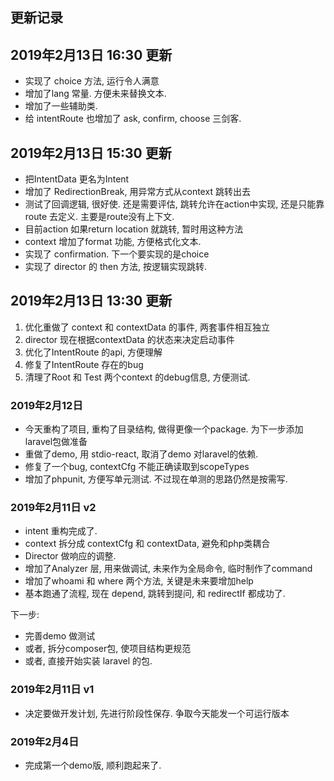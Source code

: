
## 更新记录

## 2019年2月13日 16:30 更新

-   实现了 choice 方法,  运行令人满意
-   增加了lang 常量. 方便未来替换文本.
-   增加了一些辅助类.
-   给 intentRoute 也增加了 ask, confirm, choose 三剑客.

## 2019年2月13日 15:30 更新

-   把IntentData 更名为Intent
-   增加了 RedirectionBreak, 用异常方式从context 跳转出去
-   测试了回调逻辑, 很好使. 还是需要评估, 跳转允许在action中实现, 还是只能靠route 去定义. 主要是route没有上下文.
-   目前action 如果return location 就跳转, 暂时用这种方法
-   context 增加了format 功能, 方便格式化文本.
-   实现了 confirmation. 下一个要实现的是choice
-   实现了 director 的 then 方法, 按逻辑实现跳转.

## 2019年2月13日 13:30 更新

1. 优化重做了 context 和 contextData 的事件, 两套事件相互独立
2. director 现在根据contextData 的状态来决定启动事件
3. 优化了IntentRoute 的api, 方便理解
4. 修复了IntentRoute 存在的bug
5. 清理了Root 和 Test 两个context 的debug信息, 方便测试.

### 2019年2月12日

-   今天重构了项目, 重构了目录结构, 做得更像一个package. 为下一步添加 laravel包做准备
-   重做了demo, 用 stdio-react, 取消了demo 对laravel的依赖.
-   修复了一个bug, contextCfg 不能正确读取到scopeTypes
-   增加了phpunit, 方便写单元测试. 不过现在单测的思路仍然是按需写.

### 2019年2月11日 v2

-   intent 重构完成了.
-   context 拆分成 contextCfg 和 contextData, 避免和php类耦合
-   Director 做响应的调整.
-   增加了Analyzer 层, 用来做调试, 未来作为全局命令, 临时制作了command
-   增加了whoami 和 where 两个方法, 关键是未来要增加help
-   基本跑通了流程, 现在 depend, 跳转到提问, 和 redirectIf 都成功了.

下一步:

-   完善demo 做测试
-   或者, 拆分composer包, 使项目结构更规范
-   或者, 直接开始实装 laravel 的包.


### 2019年2月11日 v1

-   决定要做开发计划, 先进行阶段性保存. 争取今天能发一个可运行版本

### 2019年2月4日

-   完成第一个demo版, 顺利跑起来了.